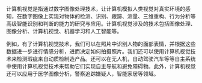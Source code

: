 计算机视觉是指通过数字图像处理技术，让计算机模拟人类视觉对真实环境的感知，在数字图像上实现对物体的检测、识别、跟踪、测量、三维重构、行为分析等高级智能识别和判断的能力的研究与应用。计算机视觉涉及的技术包括图像处理、图像分析、计算机视觉、机器学习和人工智能等。 

例如，有了计算机视觉技术，我们可以在照片中识别人物的面部表情，并根据这些数据进一步进行情感分析，进而决定如何拍摄照片。我们还可以使用计算机视觉技术来检测瑕疵来自动质检制造产品。还可以在无人机，自动驾驶汽车等等自主系统中使用计算机视觉技术来帮助它们实现自主导航和避免障碍物。此外，计算机视觉还可以应用于医学图像分析，警察追踪嫌疑人，智能家居等领域。